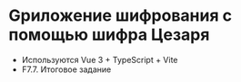 # Gриложение шифрования с помощью шифра Цезаря

- Используются Vue 3 + TypeScript + Vite
- F7.7. Итоговое задание
